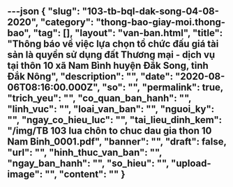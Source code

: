 ---json
{
    "slug": "103-tb-bql-dak-song-04-08-2020",
    "category": "thong-bao-giay-moi.thong-bao",
    "tag": [],
    "layout": "van-ban.html",
    "title": "Thông báo về việc lựa chọn tổ chức đấu giá tài sản là quyền sử dụng đất Thương mại - dịch vụ tại thôn 10 xã Nam Bình huyện Đắk Song, tỉnh Đắk Nông",
    "description": "",
    "date": "2020-08-06T08:16:00.000Z",
    "so": "",
    "permalink": true,
    "trich_yeu": "",
    "co_quan_ban_hanh": "",
    "linh_vuc": "",
    "loai_van_ban": "",
    "nguoi_ky": "",
    "ngay_co_hieu_luc": "",
    "tai_lieu_dinh_kem": "/img/TB 103 lua chôn to chuc dau gia thon 10 Nam Binh_0001.pdf",
    "banner": "",
    "draft": false,
    "url": "",
    "hinh_thuc_van_ban": "",
    "ngay_ban_hanh": "",
    "so_hieu": "",
    "upload-image": "",
    "__content__": ""
}
---
